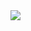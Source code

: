 <img src="https://capsule-render.vercel.app/api?type=waving&color=0:34495E,100:2C3E50&height=300&section=header&text=Hi%20there,%20I'm%20Kangmin%20Moon%20👋&fontColor=ECECEC&fontSize=45&fontAlignY=40" />


